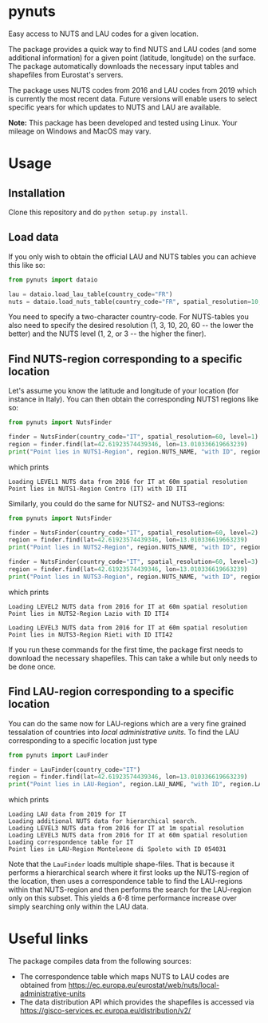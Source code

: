 # pynuts

Easy access to NUTS and LAU codes for a given location. 

The package provides a quick way to find NUTS and LAU codes (and some additional information) for a given point (latitude, longitude) on the surface. The package automatically downloads the necessary input tables and shapefiles from Eurostat's servers. 

The package uses NUTS codes from 2016 and LAU codes from 2019 which is currently the most recent data. Future versions will enable users to select specific years for which updates to NUTS and LAU are available.

**Note:** This package has been developed and tested using Linux. Your mileage on Windows and MacOS may vary.

# Usage

## Installation
Clone this repository and do `python setup.py install`.

## Load data
If you only wish to obtain the official LAU and NUTS tables you can achieve this like so:
```python
from pynuts import dataio

lau = dataio.load_lau_table(country_code="FR")
nuts = dataio.load_nuts_table(country_code="FR", spatial_resolution=10, level=2)
```
You need to specify a two-character country-code. For NUTS-tables you also need to specify the desired resolution (1, 3, 10, 20, 60 -- the lower the better) and the NUTS level (1, 2, or 3 -- the higher the finer).

## Find NUTS-region corresponding to a specific location
Let's assume you know the latitude and longitude of your location (for instance in Italy). You can then obtain the corresponding NUTS1 regions like so:
```python
from pynuts import NutsFinder

finder = NutsFinder(country_code="IT", spatial_resolution=60, level=1)
region = finder.find(lat=42.61923574439346, lon=13.010336619663239)
print("Point lies in NUTS1-Region", region.NUTS_NAME, "with ID", region.NUTS_ID)
```
which prints
```
Loading LEVEL1 NUTS data from 2016 for IT at 60m spatial resolution
Point lies in NUTS1-Region Centro (IT) with ID ITI
```
Similarly, you could do the same for NUTS2- and NUTS3-regions:
```python
from pynuts import NutsFinder

finder = NutsFinder(country_code="IT", spatial_resolution=60, level=2)
region = finder.find(lat=42.61923574439346, lon=13.010336619663239)
print("Point lies in NUTS2-Region", region.NUTS_NAME, "with ID", region.NUTS_ID, end="\n\n")

finder = NutsFinder(country_code="IT", spatial_resolution=60, level=3)
region = finder.find(lat=42.61923574439346, lon=13.010336619663239)
print("Point lies in NUTS3-Region", region.NUTS_NAME, "with ID", region.NUTS_ID)
```
which prints
```
Loading LEVEL2 NUTS data from 2016 for IT at 60m spatial resolution
Point lies in NUTS2-Region Lazio with ID ITI4

Loading LEVEL3 NUTS data from 2016 for IT at 60m spatial resolution
Point lies in NUTS3-Region Rieti with ID ITI42
```
If you run these commands for the first time, the package first needs to download the necessary shapefiles. This can take a while but only needs to be done once.

## Find LAU-region corresponding to a specific location
You can do the same now for LAU-regions which are a very fine grained tessalation of countries into _local administrative units_. To find the LAU corresponding to a specific location just type
```python
from pynuts import LauFinder

finder = LauFinder(country_code="IT")
region = finder.find(lat=42.61923574439346, lon=13.010336619663239)
print("Point lies in LAU-Region", region.LAU_NAME, "with ID", region.LAU_ID)
```
which prints
```
Loading LAU data from 2019 for IT
Loading additional NUTS data for hierarchical search.
Loading LEVEL3 NUTS data from 2016 for IT at 1m spatial resolution
Loading LEVEL3 NUTS data from 2016 for IT at 60m spatial resolution
Loading correspondence table for IT
Point lies in LAU-Region Monteleone di Spoleto with ID 054031
```
Note that the `LauFinder` loads multiple shape-files. That is because it performs a hierarchical search where it first looks up the NUTS-region of the location, then uses a correspondence table to find the LAU-regions within that NUTS-region and then performs the search for the LAU-region only on this subset. This yields a 6-8 time performance increase over simply searching only within the LAU data.

# Useful links
The package compiles data from the following sources:

- The correspondence table which maps NUTS to LAU codes are obtained from https://ec.europa.eu/eurostat/web/nuts/local-administrative-units
- The data distribution API which provides the shapefiles is accessed via https://gisco-services.ec.europa.eu/distribution/v2/
 
